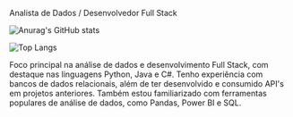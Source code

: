 Analista de Dados / Desenvolvedor Full Stack

![Anurag's GitHub stats](https://github-readme-stats.vercel.app/api?username=JiqueGR&show_icons=true&theme=radical)

![Top Langs](https://github-readme-stats.vercel.app/api/top-langs/?username=JiqueGR&layout=compact)

Foco principal na análise de dados e desenvolvimento Full Stack, com destaque nas linguagens Python, Java e C#. Tenho experiência com bancos de dados relacionais, além de ter desenvolvido e consumido API's em projetos anteriores. Também estou familiarizado com ferramentas populares de análise de dados, como Pandas, Power BI e SQL.

